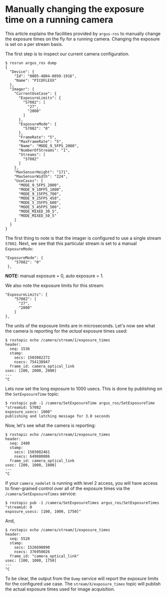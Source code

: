 Manually changing the exposure time on a running camera
=======================================================

This article explains the facilities provided by `argus-ros` to manually
change the exposure times on the fly for a running camera. Changing the
exposure is set on a per stream basis.

The first step is to inspect our current camera configuration.

```
$ rosrun argus_ros dump
{
  "Device": {
    "Id": "0005-4804-0050-1916",
    "Name": "PICOFLEXX"
  },
  "Imager": {
    "CurrentUseCase": {
      "ExposureLimits": {
        "57082": [
          "27",
          "2000"
        ]
      },
      "ExposureMode": {
        "57082": "0"
      },
      "FrameRate": "5",
      "MaxFrameRate": "5",
      "Name": "MODE_9_5FPS_2000",
      "NumberOfStreams": "1",
      "Streams": [
        "57082"
      ]
    },
    "MaxSensorHeight": "171",
    "MaxSensorWidth": "224",
    "UseCases": [
      "MODE_9_5FPS_2000",
      "MODE_9_10FPS_1000",
      "MODE_9_15FPS_700",
      "MODE_9_25FPS_450",
      "MODE_5_35FPS_600",
      "MODE_5_45FPS_500",
      "MODE_MIXED_30_5",
      "MODE_MIXED_50_5"
    ]
  }
}
```

The first thing to note is that the imager is configured to use a single stream
`57082`. Next, we see that this particular stream is set to a manual
`ExposureMode`:

```
"ExposureMode": {
    "57082": "0"
 },
```

**NOTE:** manual exposure = 0, auto exposure = 1.

We also note the exposure limits for this stream:

```
"ExposureLimits": {
    "57082": [
      "27",
      "2000"
    ]
},
```

The units of the exposure limits are in microseconds. Let's now see what the
camera is reporting for the *actual* exposure times used:

```
$ rostopic echo /camera/stream/1/exposure_times
header:
  seq: 1536
  stamp:
    secs: 1503082272
    nsecs: 754138947
  frame_id: camera_optical_link
usec: [200, 2000, 2000]
---
^C
```

Lets now set the long exposure to 1000 usecs. This is done by publishing on the
`SetExposureTime` topic:

```
$ rostopic pub -1 /camera/SetExposureTime argus_ros/SetExposureTime "streamid: 57082
exposure_usecs: 1000"
publishing and latching message for 3.0 seconds
```

Now, let's see what the camera is reporting:

```
$ rostopic echo /camera/stream/1/exposure_times
header:
  seq: 2480
  stamp:
    secs: 1503082461
    nsecs: 649880886
  frame_id: camera_optical_link
usec: [200, 1000, 1000]
---
^C
```

If your `camera_nodelet` is running with level 2 access, you will have access
to finer-grained control over all of the exposure times via the
`/camera/SetExposureTimes` service:

```
$ rostopic pub -1 /camera/SetExposureTimes argus_ros/SetExposureTimes "streamid: 0
exposure_usecs: [100, 1000, 1750]"
```

And,

```
$ rostopic echo /camera/stream/1/exposure_times
header:
  seq: 5528
  stamp:
    secs: 1526690890
    nsecs: 376950026
  frame_id: "camera_optical_link"
usec: [100, 1000, 1750]
---
^C
```

To be clear, the output from the `Dump` service will report the exposure limits
for the configured use case. The `stream/X/exposure_times` topic will publish
the actual exposure times used for image acquisition.
